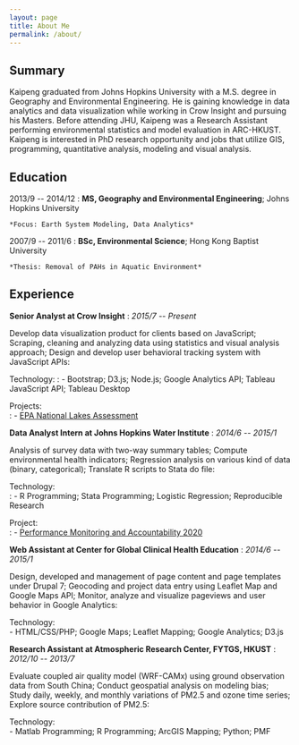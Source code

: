 ```yaml
---
layout: page
title: About Me
permalink: /about/
---
```


Summary
-------
Kaipeng graduated from Johns Hopkins University with a M.S. degree in Geography and Environmental Engineering. He is gaining knowledge in data analytics and data visualization while working in Crow Insight and pursuing his Masters. Before attending JHU, Kaipeng was a Research Assistant performing environmental statistics and model evaluation in ARC-HKUST. Kaipeng is interested in PhD research opportunity and jobs that utilize GIS, programming, quantitative analysis, modeling and visual analysis.

Education
---------
2013/9 -- 2014/12
:   **MS, Geography and Environmental Engineering**; Johns Hopkins University

    *Focus: Earth System Modeling, Data Analytics*

2007/9 -- 2011/6
:   **BSc, Environmental Science**; Hong Kong Baptist University

    *Thesis: Removal of PAHs in Aquatic Environment*

Experience
----------
**Senior Analyst at Crow Insight**
:    *2015/7 -- Present*

Develop data visualization product for clients based on JavaScript; Scraping, cleaning and analyzing data using statistics and visual analysis approach; Design and develop user behavioral tracking system with JavaScript APIs:

Technology:
:    - Bootstrap; D3.js; Node.js; Google Analytics API; Tableau JavaScript API; Tableau Desktop

Projects:  
:    - [EPA National Lakes Assessment](/CrowInsight/national-lakes-assessment-v1/)

**Data Analyst Intern at Johns Hopkins Water Institute**
:    *2014/6 -- 2015/1*

Analysis of survey data with two-way summary tables; Compute environmental health indicators; Regression analysis on various kind of data (binary, categorical); Translate R scripts to Stata do file:

Technology:  
:    - R Programming; Stata Programming; Logistic Regression; Reproducible Research

Project:  
:    - [Performance Monitoring and Accountability 2020](http://www.pma2020.org/)

**Web Assistant at Center for Global Clinical Health Education**
:    *2014/6 -- 2015/1*

Design, developed and management of page content and page templates under Drupal 7; Geocoding and project data entry using Leaflet Map and Google Maps API; Monitor, analyze and visualize pageviews and user behavior in Google Analytics:

Technology:  
    - HTML/CSS/PHP; Google Maps; Leaflet Mapping; Google Analytics; D3.js

**Research Assistant at Atmospheric Research Center, FYTGS, HKUST**
:    *2012/10 -- 2013/7*

Evaluate coupled air quality model (WRF-CAMx) using ground observation data from South China; Conduct geospatial analysis on modeling bias; Study daily, weekly, and monthly variations of PM2.5 and ozone time series; Explore source contribution of PM2.5:

Technology:  
    - Matlab Programming; R Programming; ArcGIS Mapping; Python; PMF
